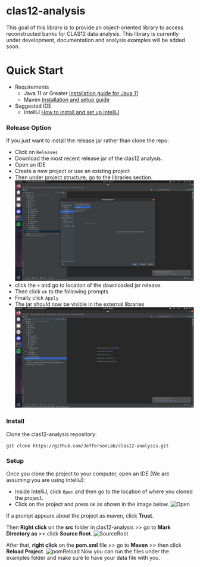# clas12-analysis
This goal of this library is to provide an object-oriented library to access reconstructed banks for CLAS12 data analysis.
This library is currently under development, documentation and analysis examples will be added soon.

<!-- # Requirements 
* Java 11 [Installation guide](https://docs.oracle.com/en/java/javase/11/install/index.html)
* Maven [Install guide](https://maven.apache.org/users/index.html) -->

# Quick Start
* Requirements 
  * Java 11 or Greater [Installation guide for Java 11](https://docs.oracle.com/en/java/javase/11/install/index.html)
  * Maven [Installation and setup guide](https://maven.apache.org/users/index.html)
* Suggested IDE
  * IntelliJ [How to install and set up IntelliJ](https://www.jetbrains.com/help/idea/installation-guide.html)

### Release Option
 
If you just want to install the release jar rather than clone the repo:
* Click on `Releases`
* Download the most recent release jar of the clas12 analysis.
* Open an IDE
* Create a new project or use an existing project
* Then under project structure, go to the libraries section.
![AddingtoLibraryJarDepend](image_folder/AddingtoLibraryJarDepend.png)
* click the `+` and go to location of the downloaded jar release. 
* Then click `ok` to the following prompts
* Finally click `Apply`
* The jar should now be visible in the external libraries
![ExternalLibAdded](image_folder/ExternalLibAdded.png)


### Install

Clone the clas12-analysis repository:

    git clone https://github.com/JeffersonLab/clas12-analysis.git

### Setup
    
Once you clone the project to your computer, open an IDE (We are assuming you are using IntelliJ):
* Inside IntelliJ, click `Open` and then go to the location of where you cloned the project.
* Click on the project and press `OK` as shown in the image below.
![Open](image_folder/Open.png)

If a prompt appears about the project as maven, click **Trust**.

Then **Right click** on the **src** folder in clas12-analysis >> go to **Mark Directory as** >> click **Source Root**.
![SourceRoot](image_folder/SourceRoot.png)

After that, **right click** on the **pom.xml** file >> go to **Maven** >> then click **Reload Project**.
![pomReload](image_folder/pomReload.png)
Now you can run the files under the examples folder and make sure to have your data file with you.

